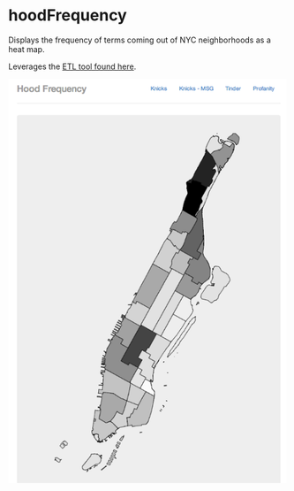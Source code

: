 hoodFrequency
=============

Displays the frequency of terms coming out of NYC neighborhoods as a heat map.

Leverages the [ETL tool found here](https://github.com/dimroc/etl-language-comparison).

![Hood Frequency](app/images/hoodFrequency.png)
